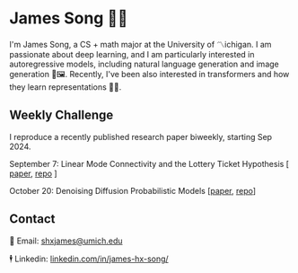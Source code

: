 # James Song 🚀🤖

I'm James Song, a CS + math major at the University of 〽️ichigan. I am passionate about deep learning, and I am particularly interested in autoregressive models, including natural language generation and image generation 📝🖼️. Recently, I've been also interested in transformers and how they learn representations 🔄🧠.

## Weekly Challenge
I reproduce a recently published research paper biweekly, starting Sep 2024. 

September 7: Linear Mode Connectivity and the Lottery Ticket Hypothesis [ [paper](https://arxiv.org/abs/1912.05671), [repo](https://github.com/james-hx-song/lmc-transformers) ]

October 20: Denoising Diffusion Probabilistic Models [[paper](https://arxiv.org/pdf/2006.11239), [repo](https://github.com/james-hx-song/DDPM)]

## Contact
📧 Email: shxjames@umich.edu

🕴️ Linkedin: [linkedin.com/in/james-hx-song/](https://www.linkedin.com/in/james-hx-song/)

